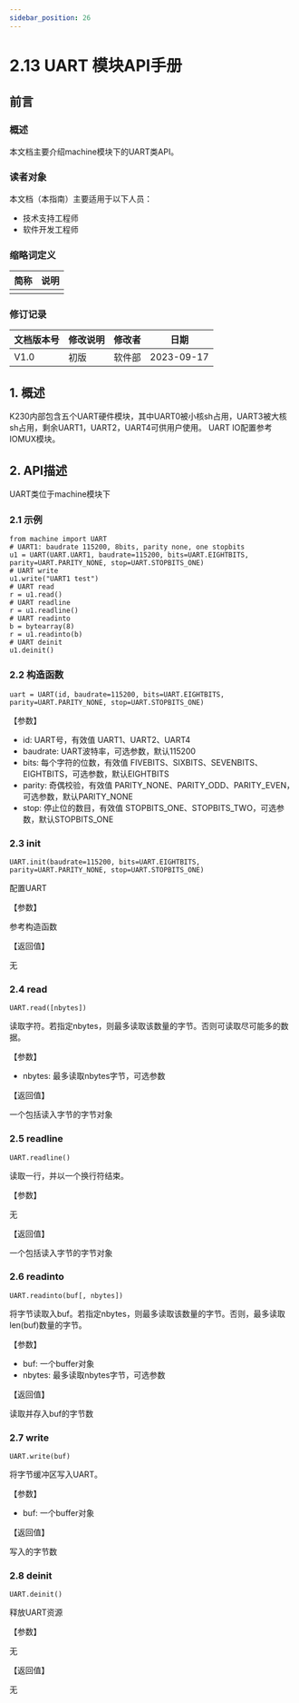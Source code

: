 ```yaml
---
sidebar_position: 26
---
```

# 2.13 UART 模块API手册

## 前言

### 概述

本文档主要介绍machine模块下的UART类API。

### 读者对象

本文档（本指南）主要适用于以下人员：

- 技术支持工程师
- 软件开发工程师

### 缩略词定义

| 简称 | 说明 |
| ---- | ---- |
|      |      |

### 修订记录

| 文档版本号 | 修改说明 | 修改者 | 日期       |
| ---------- | -------- | ------ | ---------- |
| V1.0       | 初版     | 软件部 | 2023-09-17 |

## 1. 概述

K230内部包含五个UART硬件模块，其中UART0被小核sh占用，UART3被大核sh占用，剩余UART1，UART2，UART4可供用户使用。 UART IO配置参考IOMUX模块。

## 2. API描述

UART类位于machine模块下

### 2.1 示例

```
from machine import UART
# UART1: baudrate 115200, 8bits, parity none, one stopbits
u1 = UART(UART.UART1, baudrate=115200, bits=UART.EIGHTBITS, parity=UART.PARITY_NONE, stop=UART.STOPBITS_ONE)
# UART write
u1.write("UART1 test")
# UART read
r = u1.read()
# UART readline
r = u1.readline()
# UART readinto
b = bytearray(8)
r = u1.readinto(b)
# UART deinit
u1.deinit()
```



### 2.2 构造函数

```
uart = UART(id, baudrate=115200, bits=UART.EIGHTBITS, parity=UART.PARITY_NONE, stop=UART.STOPBITS_ONE)
```



【参数】

- id: UART号，有效值 UART1、UART2、UART4
- baudrate: UART波特率，可选参数，默认115200
- bits: 每个字符的位数，有效值 FIVEBITS、SIXBITS、SEVENBITS、EIGHTBITS，可选参数，默认EIGHTBITS
- parity: 奇偶校验，有效值 PARITY_NONE、PARITY_ODD、PARITY_EVEN，可选参数，默认PARITY_NONE
- stop: 停止位的数目，有效值 STOPBITS_ONE、STOPBITS_TWO，可选参数，默认STOPBITS_ONE

### 2.3 init

```
UART.init(baudrate=115200, bits=UART.EIGHTBITS, parity=UART.PARITY_NONE, stop=UART.STOPBITS_ONE)
```



配置UART

【参数】

参考构造函数

【返回值】

无

### 2.4 read

```
UART.read([nbytes])
```



读取字符。若指定nbytes，则最多读取该数量的字节。否则可读取尽可能多的数据。

【参数】

- nbytes: 最多读取nbytes字节，可选参数

【返回值】

一个包括读入字节的字节对象

### 2.5 readline

```
UART.readline()
```



读取一行，并以一个换行符结束。

【参数】

无

【返回值】

一个包括读入字节的字节对象

### 2.6 readinto

```
UART.readinto(buf[, nbytes])
```



将字节读取入buf。若指定nbytes，则最多读取该数量的字节。否则，最多读取len(buf)数量的字节。

【参数】

- buf: 一个buffer对象
- nbytes: 最多读取nbytes字节，可选参数

【返回值】

读取并存入buf的字节数

### 2.7 write

```
UART.write(buf)
```



将字节缓冲区写入UART。

【参数】

- buf: 一个buffer对象

【返回值】

写入的字节数

### 2.8 deinit

```
UART.deinit()
```



释放UART资源

【参数】

无

【返回值】

无